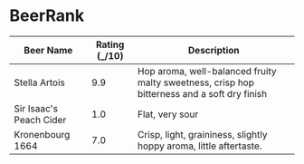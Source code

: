 # BeerRank

|Beer Name| Rating (_/10) | Description |
|---------|-------------|---------------|
|Stella Artois| 9.9 |  Hop aroma, well-balanced fruity malty sweetness, crisp hop bitterness and a soft dry finish |
|Sir Isaac's Peach Cider | 1.0 | Flat, very sour |
|Kronenbourg 1664 | 7.0 | Crisp, light, graininess, slightly hoppy aroma, little aftertaste. |
